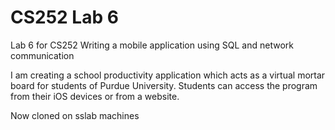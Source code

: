 CS252 Lab 6
===========

Lab 6 for CS252
Writing a mobile application using SQL and network communication

I am creating a school productivity application which acts as a virtual mortar board for students of Purdue University.  Students can access the program from their iOS devices or from a website.

Now cloned on sslab machines
